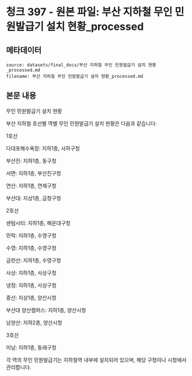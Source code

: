 # 청크 397 - 원본 파일: 부산 지하철 무인 민원발급기 설치 현황_processed

## 메타데이터

```
source: datasets/final_docs/부산 지하철 무인 민원발급기 설치 현황_processed.md
filename: 부산 지하철 무인 민원발급기 설치 현황_processed.md
```

## 본문 내용

무인 민원발급기 설치 현황

부산 지하철 호선별 역별 무인 민원발급기 설치 현황은 다음과 같습니다:

1호선

다대포해수욕장: 지하1층, 사하구청

부산진: 지하1층, 동구청

서면: 지하1층, 부산진구청

연산: 지하1층, 연제구청

부산대: 지상1층, 금정구청

2호선

센텀시티: 지하1층, 해운대구청

민락: 지하1층, 수영구청

수영: 지하1층, 수영구청

금련산: 지하1층, 수영구청

사상: 지하1층, 사상구청

냉정: 지하1층, 사상구청

증산: 지상1층, 양산시청

부산대 양산캠퍼스: 지하1층, 양산시청

남양산: 지하2층, 양산시청

3호선

미남: 지하1층, 동래구청

각 역의 무인 민원발급기는 지하철역 내부에 설치되어 있으며, 해당 구청이나 시청에서 관리합니다.